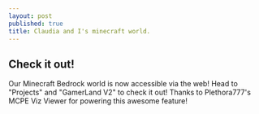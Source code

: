 ```yaml
---
layout: post
published: true
title: Claudia and I's minecraft world.
---
```

## Check it out!

Our Minecraft Bedrock world is now accessible via the web! Head to "Projects" and "GamerLand V2" to check it out! Thanks to Plethora777's MCPE Viz Viewer for powering this awesome feature!
